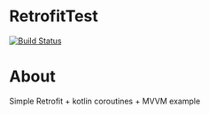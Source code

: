 RetrofitTest
============
[![Build Status](https://travis-ci.com/Redbu11dev/LangLearnApp.svg?branch=master)](https://travis-ci.com/Redbu11dev/LangLearnApp)


# About
Simple Retrofit + kotlin coroutines + MVVM example
